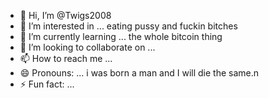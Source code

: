 - 👋 Hi, I’m @Twigs2008
- 👀 I’m interested in ... eating pussy and fuckin bitches 
- 🌱 I’m currently learning ... the whole bitcoin thing
- 💞️ I’m looking to collaborate on ...
- 📫 How to reach me ...
- 😄 Pronouns: ... i was born a man and I will die the same.n
- ⚡ Fun fact: ...

<!---
Twigs2008/Twigs2008 is a ✨ special ✨ repository because its `README.md` (this file) appears on your GitHub profile.
You can click the Preview link to take a look at your changes.
--->
